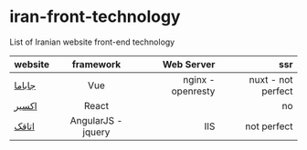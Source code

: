 # iran-front-technology
List of Iranian website  front-end technology

|website  |      framework      |  Web Server |ssr|
|----------|:-------------:|------:|------:|
| [جاباما](https://www.jabama.com) |  Vue |nginx - openresty |nuxt - not perfect|
|[اکسیر](https://exir.io)|React||no|
|[اتاقک](https://www.otaghak.com)| AngularJS - jquery | IIS |not perfect|
